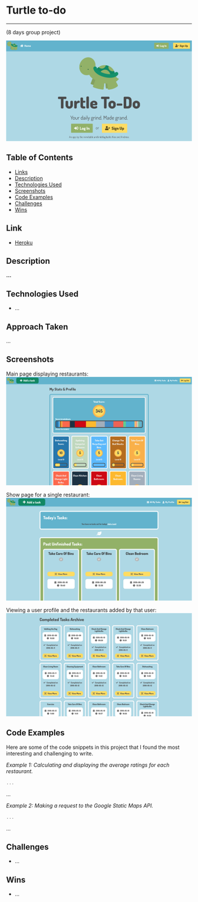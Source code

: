 # Turtle to-do
---
(8 days group project)

![Image of Landing Page](./readme-images/landing-page.png)

## Table of Contents

* [Links](#links)
* [Description](#description)
* [Technologies Used](#technologies-used)
* [Screenshots](#screenshots)
* [Code Examples](#code-examples)
* [Challenges](#challenges)
* [Wins](#wins)

## Link

* [Heroku](https://turtle-to-do.herokuapp.com/)

## Description

**...**

## Technologies Used

- ...

## Approach Taken

...

## Screenshots

Main page displaying restaurants:
![Screenshot 1](./readme-images/screenshot1.png)

Show page for a single restaurant:
![Screenshot 2](./readme-images/screenshot2.png)

Viewing a user profile and the restaurants added by that user:
![Screenshot 3](./readme-images/screenshot3.png)

## Code Examples

Here are some of the code snippets in this project that I found the most interesting and challenging to write.

_Example 1: Calculating and displaying the average ratings for each restaurant._

```javascript
...
```

...

_Example 2: Making a request to the Google Static Maps API._

```javascript
...
```

...

## Challenges

* ...

## Wins

* ...
